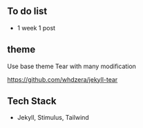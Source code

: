 ## To do list
- 1 week 1 post

## theme
Use base theme Tear with many modification

https://github.com/whdzera/jekyll-tear

## Tech Stack
- Jekyll, Stimulus, Tailwind